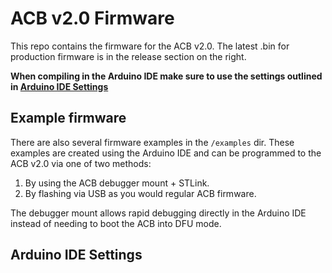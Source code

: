 # ACB v2.0 Firmware
This repo contains the firmware for the ACB v2.0. The latest .bin for production firmware is in the release section on the right.

**When compiling in the Arduino IDE make sure to use the settings outlined in [Arduino IDE Settings](#arduino-ide-settings)**

## Example firmware
There are also several firmware examples in the `/examples` dir. These examples are created using the Arduino IDE and can be programmed to the ACB v2.0 via one of two methods:
1) By using the ACB debugger mount + STLink.
2) By flashing via USB as you would regular ACB firmware.

The debugger mount allows rapid debugging directly in the Arduino IDE instead of needing to boot the ACB into DFU mode.

## Arduino IDE Settings
